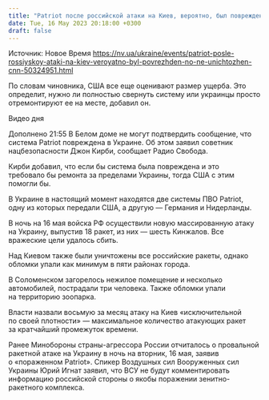 ```yaml
---
title: "Patriot после российской атаки на Киев, вероятно, был поврежден, но не уничтожен — CNN"
date: Tue, 16 May 2023 20:18:00 +0300
draft: false
---
```

Источник: Новое Время https://nv.ua/ukraine/events/patriot-posle-rossiyskoy-ataki-na-kiev-veroyatno-byl-povrezhden-no-ne-unichtozhen-cnn-50324951.html


По словам чиновника, США все еще оценивают размер ущерба. Это определит, нужно ли полностью свернуть систему или украинцы просто отремонтируют ее на месте, добавил он.

  Видео дня    

Дополнено 21:55 В Белом доме не могут подтвердить сообщение, что система Patriot повреждена в Украине. Об этом заявил советник нацбезопасности Джон Кирби, сообщает Радио Свобода. 

Кирби добавил, что если бы система была повреждена и это требовало бы ремонта за пределами Украины, тогда США с этим помогли бы.

В Украине в настоящий момент находятся две системы ПВО Patriot, одну из которых передали США, а другую — Германия и Нидерланды. 

В ночь на 16 мая войска РФ осуществили новую массированную атаку на Украину, выпустив 18 ракет, из них — шесть Кинжалов. Все вражеские цели удалось сбить.

Над Киевом также были уничтожены все российские ракеты, однако обломки упали как минимум в пяти районах города.

В Соломенском загорелось нежилое помещение и несколько автомобилей, пострадали три человека. Также обломки упали на территорию зоопарка.

Власти назвали восьмую за месяц атаку на Киев «исключительной по своей плотности» — максимальное количество атакующих ракет за кратчайший промежуток времени.

Ранее Минобороны страны-агрессора России отчиталось о провальной ракетной атаке на Украину в ночь на вторник, 16 мая, заявив о «пораженном Patriot». Спикер Воздушных сил Вооруженных сил Украины Юрий Игнат заявил, что ВСУ не будут комментировать информацию российской стороны о якобы поражении зенитно-ракетного комплекса.
